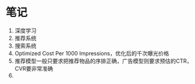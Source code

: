# 笔记
1. 深度学习
2. 推荐系统
3. 搜索系统
4. Optimized Cost Per 1000 Impressions，优化后的千次曝光价格
5. 推荐模型一般只要求把推荐物品的序排正确，广告模型则要求预估的CTR，CVR要非常准确
6. 
